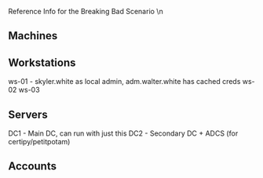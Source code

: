Reference Info for the Breaking Bad Scenario \n

Machines
---------
Workstations
-------------
ws-01 - skyler.white as local admin, adm.walter.white has cached creds
ws-02
ws-03 

Servers
--------
DC1 - Main DC, can run with just this
DC2 - Secondary DC + ADCS (for certipy/petitpotam)

Accounts
----------
